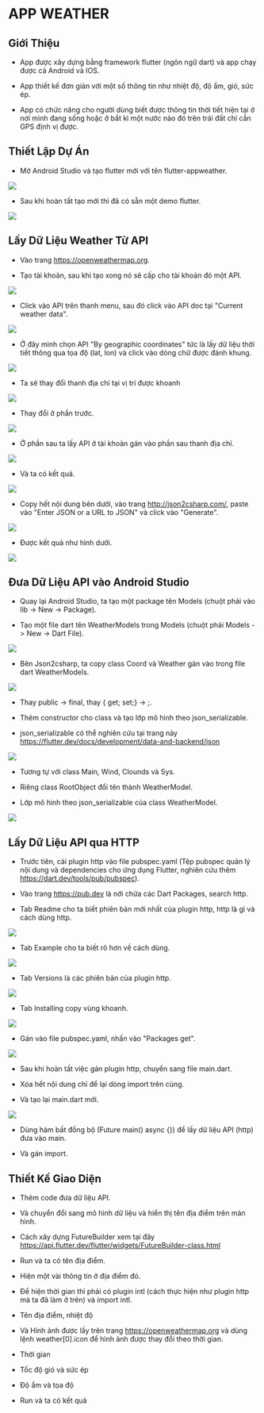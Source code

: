 # APP WEATHER

## Giới Thiệu

* App được xây dựng bằng framework flutter (ngôn ngữ dart) và app chạy được cả Android và IOS.

* App thiết kế đơn giản với một số thông tin như nhiệt độ, độ ẩm, gió, sức ép.

* App có chức năng cho người dùng biết được thông tin thời tiết hiện tại ở nơi mình đang sống hoặc ở bất kì một nước nào đó trên trái đất chỉ cần GPS định vị được.

## Thiết Lập Dự Án

* Mở Android Studio và tạo flutter mới với tên flutter-appweather.

<img src= "Images/img-weather1.jpg" />

* Sau khi hoàn tất tạo mới thì đã có sẵn một demo flutter.

<img src= "Images/img-weather2.jpg" />

## Lấy Dữ Liệu Weather Từ API

* Vào trang https://openweathermap.org.

* Tạo tài khoản, sau khi tạo xong nó sẽ cấp cho tài khoản đó một API.

<img src= "Images/img-weather3.jpg" />

* Click vào API trên thanh menu, sau đó click vào API doc tại "Current weather data".

<img src= "Images/img-weather4.jpg" />

* Ở đây mình chọn API "By geographic coordinates" tức là lấy dữ liệu thời tiết thông qua tọa độ (lat, lon) và click vào dòng chữ được đánh khung.

<img src= "Images/img-weather5.jpg" />

* Ta sẽ thay đổi thanh địa chỉ tại vị trí được khoanh

<img src= "Images/img-weather6.jpg" />

* Thay đổi ở phần trước.

<img src= "Images/img-weather7.jpg" />

* Ở phần sau ta lấy API ở tài khoản gán vào phần sau thanh địa chỉ.

<img src= "Images/img-weather8.jpg" />

* Và ta có kết quả.

<img src= "Images/img-weather9.jpg" />

* Copy hết nội dung bên dưới, vào trang http://json2csharp.com/, paste vào "Enter JSON or a URL to JSON" và click vào "Generate".

<img src= "Images/img-weather10.jpg" />

* Được kết quả như hình dưới.

<img src= "Images/img-weather11.jpg" />

## Đưa Dữ Liệu API vào Android Studio

* Quay lại Android Studio, ta tạo một package tên Models (chuột phải vào lib -> New -> Package).

* Tạo một file dart tên WeatherModels trong Models (chuột phải Models -> New -> Dart File).

<img src= "Images/img-weather12.jpg" />

* Bên Json2csharp, ta copy class Coord và Weather gán vào trong file dart WeatherModels.

<img src= "Images/img-weather13.jpg" />

* Thay public -> final, thay { get; set;} -> ;.

* Thêm constructor cho class và tạo lớp mô hình theo json_serializable.

* json_serializable có thể nghiên cứu tại trang này https://flutter.dev/docs/development/data-and-backend/json

<img src= "Images/img-weather14.jpg" />

* Tương tự với class Main, Wind, Clounds và Sys.

* Riêng class RootObject đổi tên thành WeatherModel.

* Lớp mô hình theo json_serializable của class WeatherModel.

<img src= "Images/img-weather15.jpg" />

## Lấy Dữ Liệu API qua HTTP

* Trước tiên, cài plugin http vào file pubspec.yaml (Tệp pubspec quản lý nội dung và dependencies cho ứng dụng Flutter, nghiên cứu thêm https://dart.dev/tools/pub/pubspec).

* Vào trang https://pub.dev là nới chứa các Dart Packages, search http.

* Tab Readme cho ta biết phiên bản mới nhất của plugin http, http là gì và cách dùng http.

<img src= "Images/img-weather16.jpg" />

* Tab Example cho ta biết rõ hơn về cách dùng.

<img src= "Images/img-weather17.jpg" />

* Tab Versions là các phiên bản của plugin http.

<img src= "Images/img-weather18.jpg" />

* Tab Installing copy vùng khoanh.

<img src= "Images/img-weather19.jpg" />

* Gán vào file pubspec.yaml, nhấn vào "Packages get".

<img src= "Images/img-weather20.jpg" />

* Sau khi hoàn tất việc gán plugin http, chuyển sang file main.dart.

* Xóa hết nội dung chỉ để lại dòng import trên cùng.

* Và tạo lại main.dart mới.

<img src= "Images/img-weather21.jpg" />

* Dùng hàm bất đồng bộ (Future<void> main() async {}) để lấy dữ liệu API (http) đưa vào main.

* Và gán import.

## Thiết Kế Giao Diện

* Thêm code đưa dữ liệu API.

* Và chuyển đổi sang mô hình dữ liệu và hiển thị tên địa điểm trên màn hình.

* Cách xây dựng FutureBuilder xem tại đây https://api.flutter.dev/flutter/widgets/FutureBuilder-class.html

* Run và ta có tên địa điểm.

* Hiện một vài thông tin ở địa điểm đó.

* Để hiện thời gian thì phải có plugin intl (cách thực hiện như plugin http mà ta đã làm ở trên) và import intl.

* Tên địa điểm, nhiệt độ

* Và Hình ảnh được lấy trên trang https://openweathermap.org và dùng lệnh weather[0].icon để hình ảnh được thay đổi theo thời gian.

* Thời gian

* Tốc độ gió và sức ép

* Độ ẩm và tọa độ

* Run và ta có kết quả









